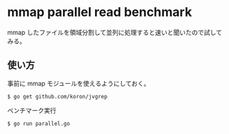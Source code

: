 # mmap parallel read benchmark

mmap したファイルを領域分割して並列に処理すると速いと聞いたので試してみる。

## 使い方

事前に mmap モジュールを使えるようにしておく。

    $ go get github.com/koron/jvgrep

ベンチマーク実行

    $ go run parallel.go
